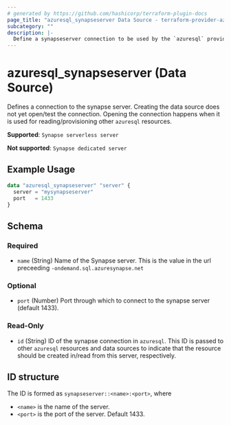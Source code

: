 ```yaml
---
# generated by https://github.com/hashicorp/terraform-plugin-docs
page_title: "azuresql_synapseserver Data Source - terraform-provider-azuresql"
subcategory: ""
description: |-
  Define a synapseserver connection to be used by the `azuresql` provider.
---
```


# azuresql_synapseserver (Data Source)

Defines a connection to the synapse server. Creating the data source does not yet open/test the connection. Opening the connection happens when it is used for reading/provisioning other `azuresql` resources.

**Supported**: `Synapse serverless server`

**Not supported**: `Synapse dedicated server`

## Example Usage

```terraform
data "azuresql_synapseserver" "server" {
  server = "mysynapseserver"
  port   = 1433
}
```

<!-- schema generated by tfplugindocs -->
## Schema

### Required

- `name` (String) Name of the Synapse server. This is the value in the url preceeding `-ondemand.sql.azuresynapse.net				`

### Optional

- `port` (Number) Port through which to connect to the synapse server (default 1433).

### Read-Only

- `id` (String) ID of the synapse connection in `azuresql`. This ID is passed to other `azuresql` resources and data sources to indicate that the resource should be created in/read from this server, respectively.

## ID structure

The ID is formed as `synapseserver::<name>:<port>`, where
* `<name>` is the name of the server.
* `<port>` is the port of the server. Default 1433.